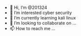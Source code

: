 - 👋 Hi, I’m @201324
- 👀 I’m interested cyber security
- 🌱 I’m currently learning kali linux
- 💞️ I’m looking to collaborate on ...
- 📫 How to reach me ...

<!---
201324/201324 is a ✨ special ✨ repository because its `README.md` (this file) appears on your GitHub profile.
You can click the Preview link to take a look at your changes.
--->
